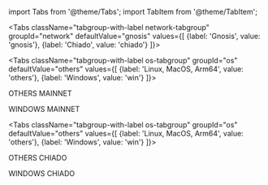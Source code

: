 import Tabs from '@theme/Tabs';
import TabItem from '@theme/TabItem';


<Tabs className="tabgroup-with-label network-tabgroup" groupId="network" defaultValue="gnosis" values={[
    {label: 'Gnosis', value: 'gnosis'},
    {label: 'Chiado', value: 'chiado'}
]}>
<TabItem value="gnosis">

<Tabs className="tabgroup-with-label os-tabgroup" groupId="os" defaultValue="others" values={[
{label: 'Linux, MacOS, Arm64', value: 'others'},
{label: 'Windows', value: 'win'}
]}>
<TabItem value="others">

OTHERS MAINNET

</TabItem>
<TabItem value="win">

WINDOWS MAINNET

</TabItem>
</Tabs>

</TabItem>
<TabItem value="chiado">

<Tabs className="tabgroup-with-label os-tabgroup" groupId="os" defaultValue="others" values={[
{label: 'Linux, MacOS, Arm64', value: 'others'},
{label: 'Windows', value: 'win'}
]}>
<TabItem value="others">

OTHERS CHIADO

</TabItem>
<TabItem value="win">

WINDOWS CHIADO

</TabItem>
</Tabs>

</TabItem>
</Tabs>
